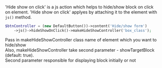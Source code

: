 'Hide show on click' is a js action which helps to hide/show block on click on element. 'Hide show on click' applyes by attaching it to the element with ``js()`` method.

```php
$btnController = (new DefaultButton())->content('Hide/show form')
    ->js()->hideShowOnClick()->makeHideShowController('box_class');
``` 

Pass in makeHideShowController class name of element which you want to hide/show  
Also, makeHideShowController take second parameter - showTargetBlock (default: true).  
Second parameter responsible for displaying block initially or not
